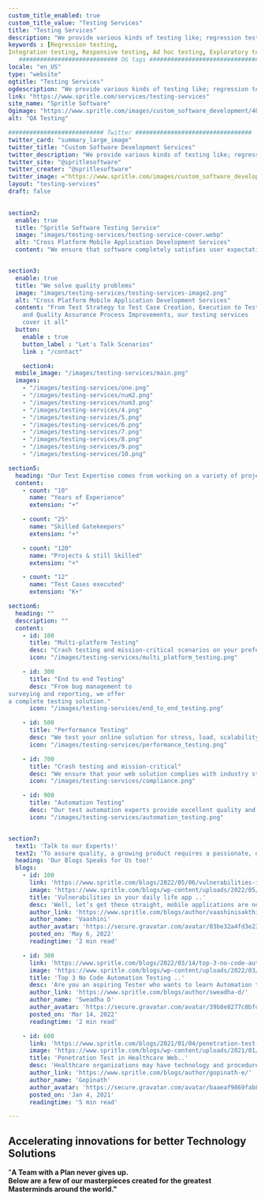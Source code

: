 ```yaml
---
custom_title_enabled: true
custom_title_value: "Testing Services"
title: "Testing Services"
description: "We provide various kinds of testing like; regression testing, integration testing, responsive testing and running other kinds of quality assurance test are handled by our experienced quality analyst. We assure you with absolute conviction that our testing services are the best you can find."
keywords : [Regression testing,
Integration testing, Responsive testing, Ad hoc testing, Exploratory testing, Smoke testing, Sanity testing, Visual testing, Penetration testing, Load testing, Selenium Testing, testing services, Quality assurance, Quality analyst, testing, Manual testing,]
   ############################ OG tags #################################
locale: "en_US"
type: "website"
ogtitle: "Testing Services" 
ogdescription: "We provide various kinds of testing like; regression testing, integration testing, responsive testing and running other kinds of quality assurance test are handled by our experienced quality analyst. We assure you with absolute conviction that our testing services are the best you can find."
link: "https://www.spritle.com/services/testing-services"
site_name: "Spritle Software" 
Ogimage: "https://www.spritle.com/images/custom_software_development/400x400xCustom-Web-Application-Services.png.pagespeed.ic.i5WzLPtjq7.webp"
alt: "QA Testing" 

########################### Twitter #################################
twitter_card: "summary_large_image"
twitter_title: "Custom Software Development Services" 
twitter_description: "We provide various kinds of testing like; regression testing, integration testing, responsive testing and running other kinds of quality assurance test are handled by our experienced quality analyst. We assure you with absolute conviction that our testing services are the best you can find."
twitter_site: "@spritlesoftware"
twitter_creater: "@spritlesoftware"
twitter_image: ="https://www.spritle.com/images/custom_software_developmentxDigital-Application-Development-Company.png.pagespeed.ic.bVx5Niq8s2.webp"
layout: "testing-services"
draft: false

  
section2:
  enable: true
  title: "Spritle Software Testing Service"
  image: "images/testing-services/testing-service-cover.webp"
  alt: "Cross Platform Mobile Application Development Services"
  content: "We ensure that software completely satisfies user expectations and requirement specifications. To help our customers provide high-quality software quickly, we provide a wide range of QA services within real-time time limitations. We use the best software testing methodologies and applications, and top-tier software testing labs to deliver on our promise of Quality Engineering, Quality Assurance, and Digital Assurance."


section3:
  enable: true
  title: "We solve quality problems"
  image: "images/testing-services/testing-services-image2.png"
  alt: "Cross Platform Mobile Application Development Services"
  content: "From Test Strategy to Test Case Creation, Execution to Test Reporting,
    and Quality Assurance Process Improvements, our testing services
    cover it all"
  button:
    enable : true
    button_label : "Let's Talk Scenarios"
    link : "/contact"

    section4:
  mobile_image: "/images/testing-services/main.png"
  images:
    - "/images/testing-services/one.png"
    - "/images/testing-services/num2.png"
    - "/images/testing-services/num3.png"
    - "/images/testing-services/4.png"
    - "/images/testing-services/5.png"
    - "/images/testing-services/6.png"
    - "/images/testing-services/7.png"
    - "/images/testing-services/8.png"
    - "/images/testing-services/9.png"
    - "/images/testing-services/10.png"

section5:
  heading: "Our Test Expertise comes from working on a variety of projects and business verticals."
  content:
    - count: "10"
      name: "Years of Experience"
      extension: "+"

    - count: "25"
      name: "Skilled Gatekeepers"
      extension: "+"

    - count: "120"
      name: "Projects & still Skilled"
      extension: "+"

    - count: "12"
      name: "Test Cases executed"
      extension: "K+"

section6:
  heading: ""
  description: ""
  content:
    - id: 100
      title: "Multi-platform Testing"
      desc: "Crash testing and mission-critical scenarios on your preferred devices, platrorms, and networks."
      icon: "/images/testing-services/multi_platform_testing.png"

    - id: 300 
      title: "End to end Testing"
      desc: "From bug management to
surveying and reporting, we offer
a complete testing solution."
      icon: "/images/testing-services/end_to_end_testing.png"

    - id: 500
      title: "Performance Testing"
      desc: "We test your online solution for stress, load, scalability, and reliability under any expected demand."
      icon: "/images/testing-services/performance_testing.png"

    - id: 700
      title: "Crash testing and mission-critical"
      desc: "We ensure that your web solution complies with industry standards (HIPAA, FHIR HL7, GDPR and more)."
      icon: "/images/testing-services/compliance.png"

    - id: 900
      title: "Automation Testing"
      desc: "Our test automation experts provide excellent quality and improved performance of your web solution by applying standards and guidelines in testing automation."
      icon: "/images/testing-services/automation_testing.png"


section7:
  text1: 'Talk to our Experts!'
  text2: 'To assure quality, a growing product requires a passionate, dedicated QA crew.'
  heading: 'Our Blogs Speaks for Us too!'
  blogs:
    - id: 100
      link: 'https://www.spritle.com/blogs/2022/05/06/vulnerabilities-in-your-daily-life-mobile-applications/'
      image: 'https://www.spritle.com/blogs/wp-content/uploads/2022/05/vulnerability-mobile-app-feature.png'
      title: 'Vulnerabilities in your daily life app ..'
      desc: 'Well, let’s get these straight, mobile applications are now something we use in our day-to-day lives. For example, for booking cabs, we use applications...'
      author_link: 'https://www.spritle.com/blogs/author/vaashinisakthivel/'
      author_name: 'Vaashini'
      author_avatar: 'https://secure.gravatar.com/avatar/03be32a4fd3e231856301aca8999d27e?s=40&d=mm&r=g'
      posted_on: 'May 6, 2022'
      readingtime: '2 min read'

    - id: 300
      link: 'https://www.spritle.com/blogs/2022/03/14/top-3-no-code-automation-testing-tools/'
      image: 'https://www.spritle.com/blogs/wp-content/uploads/2022/03/top-3-coding-tools-title.png'
      title: 'Top 3 No Code Automation Testing ..'
      desc: 'Are you an aspiring Tester who wants to learn Automation testing, but you are not familiar with the coding pre-requisites? This blog is for you! Before we jump right into ...'
      author_link: 'https://www.spritle.com/blogs/author/sweadha-d/'
      author_name: 'Sweadha D'
      author_avatar: 'https://secure.gravatar.com/avatar/39b8e8277c8bfd373d7b4daa9b8ac00d?s=80&d=mm&r=g'
      posted_on: 'Mar 14, 2022'
      readingtime: '2 min read'

    - id: 600
      link: 'https://www.spritle.com/blogs/2021/01/04/penetration-test-in-healthcare-web-application-using-zap-tool/'
      image: 'https://www.spritle.com/blogs/wp-content/uploads/2021/01/Penetration-Test-Featured-image-8.png'
      title: 'Penetration Test in Healthcare Web..'
      desc: 'Healthcare organizations may have technology and procedures in place to prevent data theft, but it’s difficult for organizations to find every security...'
      author_link: 'https://www.spritle.com/blogs/author/gopinath-e/'
      author_name: 'Gopinath'
      author_avatar: 'https://secure.gravatar.com/avatar/baaeaf9869fab8bef202150ac9048543?s=40&d=mm&r=g'
      posted_on: 'Jan 4, 2021'
      readingtime: '5 min read'

---
```


## Accelerating innovations for better **Technology Solutions**

"<b>A Team with a Plan never gives up<b>. <br>Below are a few of our masterpieces created for the greatest Masterminds around the world."